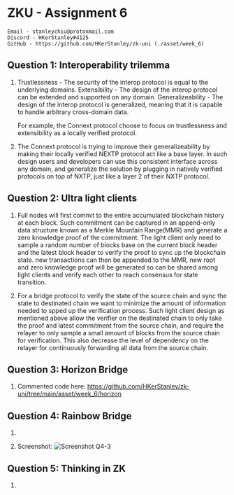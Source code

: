 # ZKU - Assignment 6

    Email - stanleychiu@protonmail.com
    Discord - HKerStanley#4125
    GitHub - https://github.com/HKerStanley/zk-uni (./asset/week_6)

## Question 1: Interoperability trilemma

1.  Trustlessness - The security of the interop protocol is equal to the underlying domains.
    Extensibility - The design of the interop protocol can be extended and supported on any domain.
    Generalizeability - The design of the interop protocol is generalized, meaning that it is capable to handle arbitrary cross-domain data.

    For example, the Connext protocol choose to focus on trustlessness and extensibility as a locally verified protocol.

2.  The Connext protocol is trying to improve their generalizeability by making their locally verified NEXTP protocol act like a base layer. In such design users and developers can use this consistent interface across any domain, and generalize the solution by plugging in natively verified protocols on top of NXTP, just like a layer 2 of their NXTP protocol.

## Question 2: Ultra light clients

1. Full nodes will first commit to the entire accumulated blockchain history at each block. Such commitment can be captured in an append-only data structure known as a Merkle Mountain Range(MMR) and generate a zero knowledge proof of the commitment. The light client only need to sample a random number of blocks base on the current block header and the latest block header to verify the proof to sync up the blockchain state. new transactions can then be appended to the MMR, new root and zero knowledge proof will be generated so can be shared among light clients and verify each other to reach consensus for state transition.

2. For a bridge protocol to verify the state of the source chain and sync the state to destinated chain we want to minimize the amount of information needed to spped up the verification process. Such light client design as mentioned above allow the verifier on the destinated chain to only take the proof and latest commitment from the source chain, and require the relayer to only sample a small amount of blocks from the source chain for verification. This also decrease the level of dependency on the relayer for continuously forwarding all data from the source chain.

## Question 3: Horizon Bridge

1. Commented code here: <https://github.com/HKerStanley/zk-uni/tree/main/asset/week_6/horizon>

## Question 4: Rainbow Bridge

1.

2. Screenshot: ![Screenshot Q4-3](screenshot_q4_3.png "Q4 Part 3")

## Question 5: Thinking in ZK

1.
